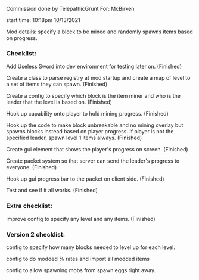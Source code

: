 Commission done by TelepathicGrunt
For: McBirken

start time: 10:18pm 10/13/2021

Mod details: specify a block to be mined and randomly spawns items based on progress.

### Checklist:

Add Useless Sword into dev environment for testing later on. (Finished)

Create a class to parse registry at mod startup and create a map of level to a set of items they can spawn. (Finished)

Create a config to specify which block is the item miner and who is the leader that the level is based on. (Finished)

Hook up capability onto player to hold mining progress. (Finished)

Hook up the code to make block unbreakable and no mining overlay but spawns blocks instead based on player progress. 
  If player is not the specified leader, spawn level 1 items always. (Finished)

Create gui element that shows the player's progress on screen. (Finished)

Create packet system so that server can send the leader's progress to everyone. (Finished)

Hook up gui progress bar to the packet on client side. (Finished)

Test and see if it all works. (Finished)


### Extra checklist:

improve config to specify any level and any items. (Finished)

### Version 2 checklist:

config to specify how many blocks needed to level up for each level.

config to do modded % rates and import all modded items

config to allow spawning mobs from spawn eggs right away.